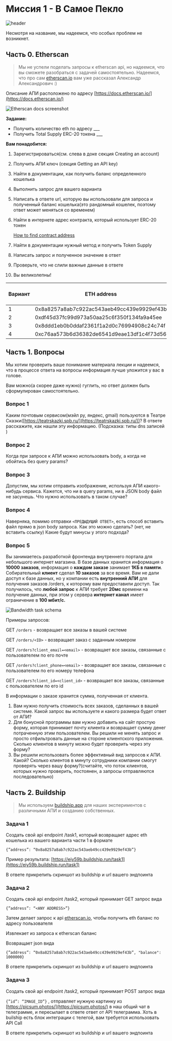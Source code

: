 # Миссия 1 - В Самое Пекло

![header](../assets/lab-1-header.png)

Несмотря на название, мы надеемся, что особых проблем не возникнет.

## Часть 0. Etherscan

> Мы не успели поделать запросы к etherscan api, но надеемся, что вы сможете разобраться с задачей самостоятельно. Надеемся, что про сам [etherscan.io](http://etherscan.io) вам уже рассказал Александр Александрович :)

Описание АПИ расположено по адресу [https://docs.etherscan.io/](https://docs.etherscan.io/)

![Etherscan docs screenshot](../assets/etherscan_docs.png)

**Задание:**

- Получить количество eth по адресу ___
- Получить Total Supply ERC-20 токена ___

**Вам понадобится:**

1. Зарегистрироваться(см. слева в доке секция Creating an account)
2. Получить АПИ ключ (секция Getting an API key)
3. Найти в документации, как получить баланс определенного кошелька
4. Выполнить запрос для вашего варианта
5. Написать в ответе url, которую вы использовали для запроса и полученный баланс кошелька(это рандомный кошелек, поэтому ответ может меняться со временем)
6. Найти в интернете адрес контракта, который использует ERC-20 токен
    
    [How to find contract address](../assets/how_to_find_etherscan_address.mp4)
    
7. Найти в документации нужный метод и получить Token Supply
8. Написать запрос и полученное значение в ответ
9. Проверьте, что не слили важные данные в ответе
10. Вы великолепны!

| Вариант | ETH address | ERC-20 token |
| --- | --- | --- |
| 1 | 0x8a8257a8ab7c922ac543aeb49cc439e9929ef43b | DAI |
| 2 | 0xdf45d37fc99d973a50aa25c6f350f134fa9a45ee | XRT |
| 3 | 0x8ddd1eb0b0ddaf2361f1a2d0c76994908c24c74f | SHIB |
| 4 | 0xc76aa573b6d36382de6541d9eae13df1c4f73d56 | USDC |

## Часть 1.  Вопросы
Мы хотим проверить ваше понимание материала лекции и надеемся, что в процессе ответа на вопросы информация лучше уложится у вас в голове.

Вам можно(а скорее даже нужно) гуглить, но ответ должен быть сформулирован самостоятельно.
### Вопрос 1
Каким почтовым сервисом(мэйл ру, яндекс, gmail) пользуются в Театре Сказки([https://teatrskazki.spb.ru/](https://teatrskazki.spb.ru/))? В ответе расскажите, как нашли эту информацию. (Подсказка: типы dns записей )
### Вопрос 2
Когда при запросе к АПИ можно использовать body, а когда не обойтись без query params?
### Вопрос 3
Допустим, мы хотим отправить изображение, используя АПИ какого-нибудь сервиса. Кажется, что ни в query params, ни в JSON body файл не засунешь. Что нужно использовать в таком случае?
### Вопрос 4
Наверняка, помимо отправки  `<ПРЕДЫДУЩИЙ ОТВЕТ>`, есть способ вставить файл прямо в json body запроса. Как это можно сделать? (нет, не вставить ссылку) Какие будут минусы у этого подхода?
### Вопрос 5 
Вы занимаетесь разработкой фронтенда внутреннего портала для небольшого интернет магазина.  В базе данных хранится информация о **10000 заказов**, информация о **каждом заказе** занимает **1КБ в памяти**. Собирательный **клиент** сделал **10 заказов** за все время. Вам не дали доступ к базе данных, но у компании есть **внутренний АПИ** для получения заказов /orders, к которому вам предоставили доступ. Так получилось, что **любой запрос** к АПИ требует **20мс** времени на получение данных, при этом у сервера **интернет канал** имеет ограничение в **100 мбит/с.**

![Bandwidth task schema](../assets/bandwidth_task_schema.png)

Примеры запросов:

GET `/orders` - возвращает все заказы в вашей системе

GET `/orders/<ID>` - возвращает заказ с заданным номером

GET `/orders?client_email=<email>` - возвращает все заказы, связанные с пользователем по его почте

GET `/orders?client_phone=<email>` - возвращает все заказы, связанные с пользователем по его номеру телефона

GET `/orders?client_id=<client_id>` - возвращает все заказы, связанные с пользователем  по его id 

В информации о заказе хранится сумма, полученная от клиента. 

1. Вам нужно получить стоимость всех заказов, сделанных в вашей системе. Какой запрос вы используете и какого размера будет ответ от АПИ?
2. Для бонусной программы вам нужно добавить на сайт простую форму, которая принимает почту клиента и возвращает сумму денег потраченную этим пользователем. Вы решили не менять запрос и просто отфильтровать данные на стороне клиентского приложения. Сколько клиентов в минуту можно будет проверить через эту форму?
3. Вы решили использовать более эффективный вид запросов к АПИ. Какой? Сколько клиентов в минуту сотрудники компании смогут проверять через вашу форму?(считайте, что поток клиентов, которых нужно проверить, постоянен, а запросы отправляются последовательно)

## Часть 2. Buildship

> Мы используем [buildship.app](http://buildship.app) для наших экспериментов с различными АПИ и созданию собственных.

### Задача 1

Создать свой api endpoint /task1, который возвращает адрес eth кошелька из вашего варианта части 1 в формате

 `{”address”: “0x8a8257a8ab7c922ac543aeb49cc439e9929ef43b”}`

Пример результата: [https://eiy59b.buildship.run/task1](https://eiy59b.buildship.run/task1)

В ответе прикрепить скриншот из buildship и url вашего эндпоинта

### Задача 2

Создать свой api endpoint /task2, который принимает GET запрос вида 

 `{”address”: “<ANY ADDRESS>”}`

Затем делает запрос к api [etherscan.io](http://etherscan.io), чтобы получить eth баланс по адресу пользователя

Извлекает из запроса к etherscan баланс

Возвращает json вида 

`{”address”: “0x8a8257a8ab7c922ac543aeb49cc439e9929ef43b”, "balance": 1000000}`

В ответе прикрепить скриншот из buildship и url вашего эндпоинта

### Задача 3

Создать свой api endpoint /task2, который принимает POST запрос вида 

 `{”id”: “IMAGE_ID”}` , отправляет нужную картинку из [https://picsum.photos/](https://picsum.photos/)  в наш общий чат в телеграмме, и пересылает в ответе ответ от API телеграмма. Хоть в builship есть блок интеграции с телегой, вам требуется использовать API Call

В ответе прикрепить скриншот из buildship и url вашего эндпоинта